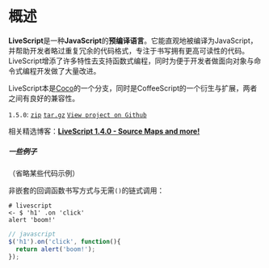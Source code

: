 # 概述

**LiveScript**是一种**JavaScript**的**预编译语言**。它能直观地被编译为JavaScript，并帮助开发者略过重复冗余的代码格式，专注于书写拥有更高可读性的代码。LiveScript增添了许多特性去支持函数式编程，同时为便于开发者做面向对象与命令式编程开发做了大量改进。

LiveScript本是[Coco](http://satyr.github.io/coco/)的一个分支，同时是CoffeeScript的一个衍生与扩展，两者之间有良好的兼容性。

`1.5.0`: [`zip`](https://github.com/gkz/LiveScript/zipball/1.5.0) [`tar.gz`](https://github.com/gkz/LiveScript/tarball/1.5.0) [`View project on Github`](https://github.com/gkz/LiveScript) 

相关精选博客：[**LiveScript 1.4.0 - Source Maps and more!**](http://livescript.net/blog/livescript-1.4.0-source-maps-more.html)

##### 一些例子

（省略某些代码示例）

非嵌套的回调函数书写方式与无需`()`的链式调用：

```livescript
# livescript
<- $ 'h1' .on 'click'
alert 'boom!'
```

```javascript
// javascript
$('h1').on('click', function(){
  return alert('boom!');
});
```

